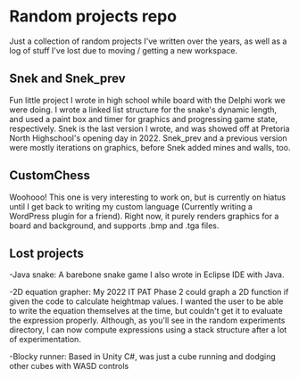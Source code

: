 # Random projects repo

Just a collection of random projects I've written over the years, as well as a log of stuff I've lost due to moving / getting a new workspace.

Snek and Snek_prev
-
Fun little project I wrote in high school while board with the Delphi work we were doing. I wrote a linked list structure for the snake's dynamic length, and used a paint box and timer for graphics and progressing game state, respectively.
Snek is the last version I wrote, and was showed off at Pretoria North Highschool's opening day in 2022. Snek_prev and a previous version were mostly iterations on graphics, before Snek added mines and walls, too.

CustomChess
-
Woohooo! This one is very interesting to work on, but is currently on hiatus until I get back to writing my custom language (Currently writing a WordPress plugin for a friend). Right now, it purely renders graphics for a board and background,
and supports .bmp and .tga files.

Lost projects
-
-Java snake: A barebone snake game I also wrote in Eclipse IDE with Java.

-2D equation grapher: My 2022 IT PAT Phase 2 could graph a 2D function if given the code to calculate heightmap values. I wanted the user to be able to write the equation themselves at the time, but couldn't get it to evaluate the expression properly.
Although, as you'll see in the random experiments directory, I can now compute expressions using a stack structure after a lot of experimentation.

-Blocky runner: Based in Unity C#, was just a cube running and dodging other cubes with WASD controls
